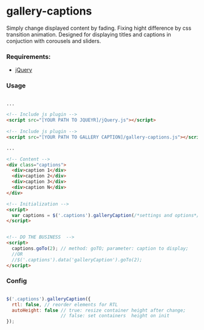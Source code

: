 # gallery-captions

Simply change displayed content by fading. Fixing hight difference by css transition animation. 
Designed for displaying titles and captions in conjuction with corousels and sliders.

### Requirements:

 * [ jQuery ](http://jquery.com/download/)
 
### Usage

```html

...

<!-- Include js plugin -->
<script src="[YOUR PATH TO JQUEYR]/jQuery.js"></script>
 
<!-- Include js plugin -->
<script src="[YOUR PATH TO GALLERY CAPTION]/gallery-captions.js"></script>

...

<!-- Content -->
<div class="captions">
  <div>caption 1</div>
  <div>caption 2</div>
  <div>caption 3</div>
  <div>caption N</div>
</div>

<!-- Initialization -->
<script>
  var captions = $('.captions').galleryCaption(/*settings and options*/);
</script>


<!-- DO THE BUSINESS  -->
<script>
  captions.goTo(2); // method: goTO; parameter: caption to display;
  //OR
  //$('.captions').data('galleryCaption').goTo(2);
</script>


```

### Config

```javascript

$('.captions').galleryCaption({
  rtl: false, // reorder elements for RTL
  autoHeight: false // true: resize container height after change;
                    // false: set containers  height on init
});

```
